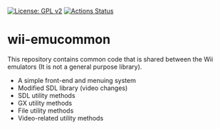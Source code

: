 [![License: GPL v2](https://img.shields.io/badge/License-GPL%20v2-blue.svg)](https://www.gnu.org/licenses/old-licenses/gpl-2.0.en.html)
[![Actions Status](https://github.com/raz0red/wii-emucommon/workflows/Build/badge.svg)](https://github.com/raz0red/wii-emucommon/actions)

# wii-emucommon

This repository contains common code that is shared between the Wii emulators (It is not a general purpose library).

* A simple front-end and menuing system
* Modified SDL library (video changes)
* SDL utility methods
* GX utility methods
* File utility methods
* Video-related utility methods
